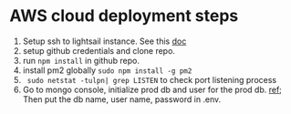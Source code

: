 # AWS cloud deployment steps  
1. Setup ssh to lightsail instance. See this [doc](https://lightsail.aws.amazon.com/ls/docs/en_us/articles/amazon-lightsail-ssh-using-terminal)
2. setup github credentials and clone repo.
3. run `npm install` in github repo. 
4. install pm2 globally `sudo npm install -g pm2`
5. ` sudo netstat -tulpn| grep LISTEN` to check port listening process
6. Go to mongo console, initialize prod db and user for the prod db. [ref](https://docs.bitnami.com/aws/infrastructure/mongodb/configuration/create-database/); Then put the db name, user name, password in .env.